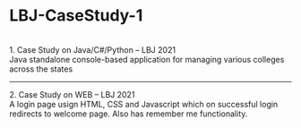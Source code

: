# LBJ-CaseStudy-1
<br>
1. Case Study on Java/C#/Python – LBJ 2021<br>
Java standalone console-based application for managing various colleges across the states<br>
<hr>
2. Case Study on WEB – LBJ 2021<br>
A login page usign HTML, CSS and Javascript which on successful login redirects to welcome page. Also has remember me functionality.
